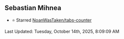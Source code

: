<h2>Sebastian Mihnea</h2>

<!--RECENT_ACTIVITY:start-->
- ⭐ Starred [NoanWasTaken/tabs-counter](https://github.com/NoanWasTaken/tabs-counter)<br>
<!--RECENT_ACTIVITY:end-->
<!--RECENT_ACTIVITY:last_update-->
Last Updated: Tuesday, October 14th, 2025, 8:09:09 AM
<!--RECENT_ACTIVITY:last_update_end-->

<!---LOL-STATS-START-HERE--->
<!---LOL-STATS-END-HERE--->
